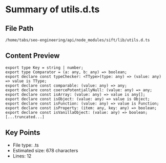 # Summary of utils.d.ts
  
## File Path
`/home/tabs/seo-engineering/api/node_modules/sift/lib/utils.d.ts`

## Content Preview
```
export type Key = string | number;
export type Comparator = (a: any, b: any) => boolean;
export declare const typeChecker: <TType>(type: any) => (value: any) => value is TType;
export declare const comparable: (value: any) => any;
export declare const coercePotentiallyNull: (value: any) => any;
export declare const isArray: (value: any) => value is any[];
export declare const isObject: (value: any) => value is Object;
export declare const isFunction: (value: any) => value is Function;
export declare const isProperty: (item: any, key: any) => boolean;
export declare const isVanillaObject: (value: any) => boolean;
[...truncated...]
```

## Key Points
- File type: .ts
- Estimated size: 678 characters
- Lines: 12
